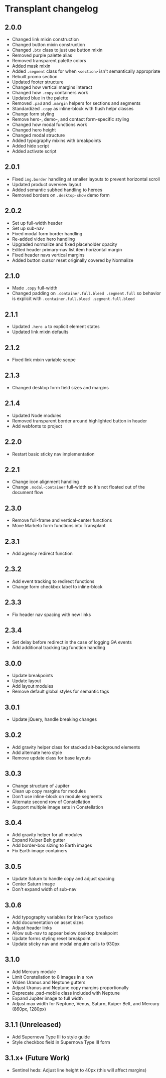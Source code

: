 # Transplant changelog

## 2.0.0

- Changed link mixin construction
- Changed button mixin construction
- Changed `.btn` class to just use button mixin
- Removed purple palette alias
- Removed transparent palette colors
- Added mask mixin
- Added `.segment` class for when `<section>` isn't semantically appropriate
- Rebuilt promo section
- Updated footer structure
- Changed how vertical margins interact
- Changed how `.copy` containers work
- Updated blue in the palette
- Removed `.pad` and `.margin` helpers for sections and segments
- Standardized `.copy` as inline-block with flush helpr classes
- Change form styling
- Remove hero-, demo-, and contact form-specific styling
- Changed how modal functions work
- Changed hero height
- Changed modal structure
- Added typography mixins with breakpoints
- Added hide script
- Added activate script

## 2.0.1

- Fixed `img.border` handling at smaller layouts to prevent horizontal scroll
- Updated product overview layout
- Added semantic subhed handling to heroes
- Removed borders on `.desktop-show` demo form

## 2.0.2

- Set up full-width header
- Set up sub-nav
- Fixed modal form border handling
- Re-added video hero handling
- Upgraded normalize and fixed placeholder opacity
- Edited header primary-nav list item horizontal margin
- Fixed header navs vertical margins
- Added button cursor reset originally covered by Normalize

## 2.1.0

- Made `.copy` full-width
- Changed padding on `.container.full.bleed .segment.full` so behavior is explicit with `.container.full.bleed .segment.full.bleed`

## 2.1.1

- Updated `.hero a` to explicit element states
- Updated link mixin defaults

## 2.1.2

- Fixed link mixin variable scope

## 2.1.3

- Changed desktop form field sizes and margins

## 2.1.4

- Updated Node modules
- Removed transparent border around highlighted button in header
- Add webfonts to project

## 2.2.0

- Restart basic sticky nav implementation

## 2.2.1

- Change icon alignment handling
- Change `.modal-container` full-width so it's not floated out of the document flow

## 2.3.0

- Remove full-frame and vertical-center functions
- Move Marketo form functions into Transplant

## 2.3.1

- Add agency redirect function

## 2.3.2

- Add event tracking to redirect functions
- Change form checkbox label to inline-block

## 2.3.3

- Fix header nav spacing with new links

## 2.3.4

- Set delay before redirect in the case of logging GA events
- Add additional tracking tag function handling

## 3.0.0

- Update breakpoints
- Update layout
- Add layout modules
- Remove default global styles for semantic tags

## 3.0.1

- Update jQuery, handle breaking changes

## 3.0.2

- Add gravity helper class for stacked alt-background elements
- Add alternate hero style
- Remove update class for base layouts

## 3.0.3

- Change structure of Jupiter
- Clean up copy margins for modules
- Don't use inline-block on module segments
- Alternate second row of Constellation
- Support multiple image sets in Constellation

## 3.0.4

- Add gravity helper for all modules
- Expand Kuiper Belt gutter
- Add border-box sizing to Earth images
- Fix Earth image containers

## 3.0.5

- Update Saturn to handle copy and adjust spacing
- Center Saturn image
- Don't expand width of sub-nav

## 3.0.6

- Add typography variables for InterFace typeface
- Add documentation on asset sizes
- Adjust header links
- Allow sub-nav to appear below desktop breakpoint
- Update forms styling reset breakpoint
- Update sticky nav and modal enquire calls to 930px

## 3.1.0

- Add Mercury module
- Limit Constellation to 8 images in a row
- Widen Uranus and Neptune gutters
- Adjust Uranus and Neptune copy margins proportionally
- Deprecate .pad-mobile class included with Neptune
- Expand Jupiter image to full width
- Adjust max width for Neptune, Venus, Saturn, Kuiper Belt, and Mercury (860px, 1280px)

## 3.1.1 (Unreleased)

- Add Supernova Type III to style guide
- Style checkbox field in Supernova Type III form

## 3.1.x+ (Future Work)

+ Sentinel heds: Adjust line height to 40px (this will affect margins)
